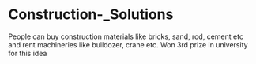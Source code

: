 # Construction-_Solutions
People can buy construction materials like bricks, sand, rod, cement etc and rent machineries like bulldozer, crane etc.
Won 3rd prize in university for this idea
